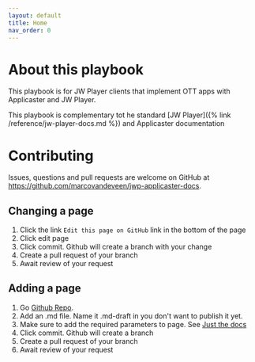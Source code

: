 ```yaml
---
layout: default
title: Home
nav_order: 0
---
```

# About this playbook
This playbook is for JW Player clients that implement OTT apps with Applicaster and JW Player.

This playbook is complementary tot he standard [JW Player]({% link /reference/jw-player-docs.md %}) and Applicaster documentation

# Contributing
Issues, questions and pull requests are welcome on GitHub at https://github.com/marcovandeveen/jwp-applicaster-docs.

## Changing a page
1. Click the link `Edit this page on GitHub` link in the bottom of the page
1. Click edit page 
1. Click commit. Github will create a branch with your change
1. Create a pull request of your branch
1. Await review of your request

## Adding a page
1. Go [Github Repo](https://github.com/marcovandeveen/jwp-applicaster-docs).
1. Add an .md file. Name it .md-draft in you don't want to publish it yet. 
1. Make sure to add the required parameters to page. See [Just the docs](https://just-the-docs.github.io/just-the-docs/docs/navigation-structure/)
1. Click commit. Github will create a branch 
1. Create a pull request of your branch
1. Await review of your request

